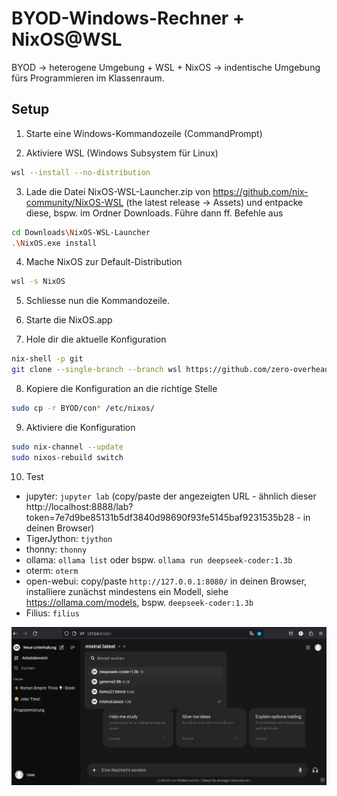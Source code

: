 # BYOD-Windows-Rechner + NixOS@WSL
BYOD $\to$ heterogene Umgebung + WSL + NixOS $\to$ indentische Umgebung fürs Programmieren im Klassenraum.

## Setup

1. Starte eine Windows-Kommandozeile (CommandPrompt)

2. Aktiviere WSL (Windows Subsystem für Linux)
```bash
wsl --install --no-distribution
```

3. Lade die Datei NixOS-WSL-Launcher.zip von https://github.com/nix-community/NixOS-WSL (the latest release -> Assets) und entpacke diese, bspw. im Ordner Downloads. Führe dann ff. Befehle aus
```bash
cd Downloads\NixOS-WSL-Launcher
.\NixOS.exe install
```

4. Mache NixOS zur Default-Distribution
```bash
wsl -s NixOS
```

5. Schliesse nun die Kommandozeile.

6. Starte die NixOS.app

7. Hole dir die aktuelle Konfiguration
```bash
nix-shell -p git
git clone --single-branch --branch wsl https://github.com/zero-overhead/BYOD
```

8. Kopiere die Konfiguration an die richtige Stelle
```bash
sudo cp -r BYOD/con* /etc/nixos/
```

9. Aktiviere die Konfiguration
```bash
sudo nix-channel --update
sudo nixos-rebuild switch
```

10. Test
- jupyter: ```jupyter lab``` (copy/paste der angezeigten URL - ähnlich dieser http://localhost:8888/lab?token=7e7d9be85131b5df3840d98690f93fe5145baf9231535b28 - in deinen Browser)
- TigerJython: ```tjython```
- thonny: ```thonny```
- ollama: ```ollama list``` oder bspw. ```ollama run deepseek-coder:1.3b```
- oterm: ```oterm```
- open-webui: copy/paste ```http://127.0.0.1:8080/``` in deinen Browser, installiere zunächst mindestens ein Modell, siehe https://ollama.com/models, bspw. ```deepseek-coder:1.3b```
- Filius: ```filius```

![open-webui](./open-webui.png)
